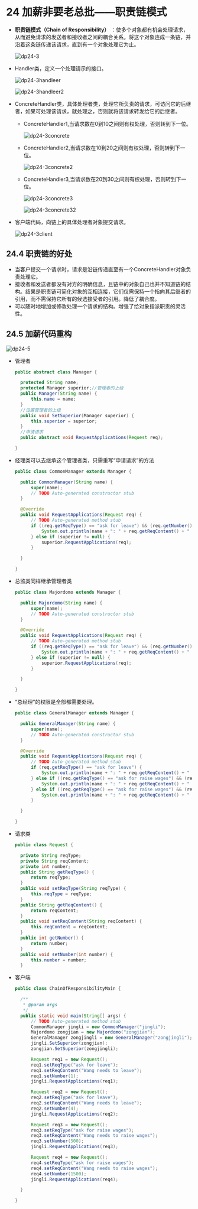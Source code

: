 # 24 加薪非要老总批——职责链模式

- **职责链模式（Chain of Responsibility）** ：使多个对象都有机会处理请求，从而避免请求的发送者和接收者之间的耦合关系。将这个对象连成一条链，并沿着这条链传递该请求，直到有一个对象处理它为止。

  ![dp24-3](/assets/dp24-3.jpg)

- Handler类，定义一个处理请示的接口。

  ![dp24-3handleer](/assets/dp24-3handleer.jpg)

  ![dp24-3handleer2](/assets/dp24-3handleer2.jpg)

- ConcreteHandler类，具体处理者类，处理它所负责的请求，可访问它的后继者，如果可处理该请求，就处理之，否则就将该请求转发给它的后继者。
  - ConcreteHandler1,当请求数在0到10之间则有权处理，否则转到下一位。

    ![dp24-3concrete](/assets/dp24-3concrete.jpg)

  - ConcreteHandler2,当请求数在10到20之间则有权处理，否则转到下一位。

    ![dp24-3concrete2](/assets/dp24-3concrete2.jpg)

  - ConcreteHandler3,当请求数在20到30之间则有权处理，否则转到下一位。

    ![dp24-3concrete3](/assets/dp24-3concrete3.jpg)

    ![dp24-3concrete32](/assets/dp24-3concrete32.jpg)

- 客户端代码，向链上的具体处理者对象提交请求。

  ![dp24-3client](/assets/dp24-3client.jpg)

## 24.4 职责链的好处

- 当客户提交一个请求时，请求是沿链传递直至有一个ConcreteHandler对象负责处理它。
- 接收者和发送者都没有对方的明确信息，且链中的对象自己也并不知道链的结构。结果是职责链可简化对象的互相连接，它们仅需保持一个指向其后继者的引用，而不需保持它所有的候选接受者的引用。降低了耦合度。
- 可以随时地增加或修改处理一个请求的结构。增强了给对象指派职责的灵活性。

## 24.5 加薪代码重构

  ![dp24-5](/assets/dp24-5.jpg)

- 管理者

  ```java
  public abstract class Manager {

  	protected String name;
  	protected Manager superior;//管理者的上级
  	public Manager(String name) {
  		this.name = name;
  	}
    //设置管理者的上级
  	public void SetSuperior(Manager superior) {
  		this.superior = superior;
  	}
    //申请请求
  	public abstract void RequestApplications(Request req);

  }
  ```

- 经理类可以去继承这个管理者类，只需重写“申请请求”的方法

  ```java
  public class CommonManager extends Manager {

  	public CommonManager(String name) {
  		super(name);
  		// TODO Auto-generated constructor stub
  	}

  	@Override
  	public void RequestApplications(Request req) {
  		// TODO Auto-generated method stub
  		if ((req.getReqType() == "ask for leave") && (req.getNumber() <= 2)) {
  			System.out.println(name + ": " + req.getReqContent() + " number:" + req.getNumber() + " is applied.");
  		} else if (superior != null) {
  			superior.RequestApplications(req);
  		}

  	}

  }
  ```

- 总监类同样继承管理者类

  ```java
  public class Majordomo extends Manager {

  	public Majordomo(String name) {
  		super(name);
  		// TODO Auto-generated constructor stub
  	}

  	@Override
  	public void RequestApplications(Request req) {
  		// TODO Auto-generated method stub
  		if ((req.getReqType() == "ask for leave") && (req.getNumber() <= 5)) {
  			System.out.println(name + ": " + req.getReqContent() + " number:" + req.getNumber() + " is applied.");
  		} else if (superior != null) {
  			superior.RequestApplications(req);
  		}

  	}

  }  

  ```

- “总经理”的权限是全部都需要处理。

  ```java
  public class GeneralManager extends Manager {

  	public GeneralManager(String name) {
  		super(name);
  		// TODO Auto-generated constructor stub
  	}

  	@Override
  	public void RequestApplications(Request req) {
  		// TODO Auto-generated method stub
  		if (req.getReqType() == "ask for leave") {
  			System.out.println(name + ": " + req.getReqContent() + " number:" + req.getNumber() + " is applied.");
  		} else if ((req.getReqType() == "ask for raise wages") && (req.getNumber() <= 500)) {
  			System.out.println(name + ": " + req.getReqContent() + " number:" + req.getNumber() + " is applied.");
  		} else if ((req.getReqType() == "ask for raise wages") && (req.getNumber() > 500)) {
  			System.out.println(name + ": " + req.getReqContent() + " number:" + req.getNumber() + " no way!!!");
  		}

  	}

  }
  ```

- 请求类

  ```java
  public class Request {

  	private String reqType;
  	private String reqContent;
  	private int number;
  	public String getReqType() {
  		return reqType;
  	}
  	public void setReqType(String reqType) {
  		this.reqType = reqType;
  	}
  	public String getReqContent() {
  		return reqContent;
  	}
  	public void setReqContent(String reqContent) {
  		this.reqContent = reqContent;
  	}
  	public int getNumber() {
  		return number;
  	}
  	public void setNumber(int number) {
  		this.number = number;
  	}

  ```

- 客户端

  ```java
  public class ChainOfResponsibilityMain {

  	/**
  	 * @param args
  	 */
  	public static void main(String[] args) {
  		// TODO Auto-generated method stub
  		CommonManager jingli = new CommonManager("jingli");
  		Majordomo zongjian = new Majordomo("zongjian");
  		GeneralManager zongjingli = new GeneralManager("zongjingli");
  		jingli.SetSuperior(zongjian);
  		zongjian.SetSuperior(zongjingli);

  		Request req1 = new Request();
  		req1.setReqType("ask for leave");
  		req1.setReqContent("Wang needs to leave");
  		req1.setNumber(1);
  		jingli.RequestApplications(req1);

  		Request req2 = new Request();
  		req2.setReqType("ask for leave");
  		req2.setReqContent("Wang needs to leave");
  		req2.setNumber(4);
  		jingli.RequestApplications(req2);

  		Request req3 = new Request();
  		req3.setReqType("ask for raise wages");
  		req3.setReqContent("Wang needs to raise wages");
  		req3.setNumber(500);
  		jingli.RequestApplications(req3);

  		Request req4 = new Request();
  		req4.setReqType("ask for raise wages");
  		req4.setReqContent("Wang needs to raise wages");
  		req4.setNumber(1500);
  		jingli.RequestApplications(req4);

  	}

  }
  ```
